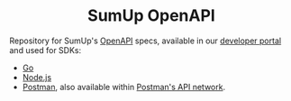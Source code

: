 <div align="center">

# SumUp OpenAPI

</div>

Repository for SumUp's [OpenAPI](https://www.openapis.org/) specs, available in our [developer portal](https://developer.sumup.com/api) and used for SDKs:

- [Go](https://github.com/sumup/sumup-go)
- [Node.js](https://github.com/sumup/sumup-ts)
- [Postman](https://github.com/sumup/sumup-postman), also available within [Postman's API network](https://www.postman.com/sumupengineering/sumup-developers).
